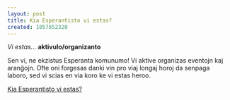 ```yaml
---
layout: post
title: Kia Esperantisto vi estas?
created: 1057852320
---
```

*Vi estas...* **aktivulo/organizanto**

Sen vi, ne ekzistus Esperanta komunumo! Vi aktive organizas eventojn kaj aranĝojn. Ofte oni forgesas danki vin pro viaj longaj horoj da senpaga laboro, sed vi scias en via koro ke vi estas heroo.

[Kia Esperantisto vi estas?](http://www.kisa.ca/kvizo/)

